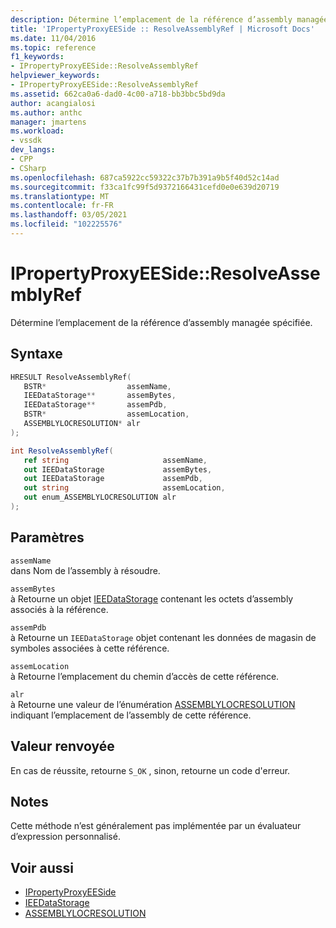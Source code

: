 ```yaml
---
description: Détermine l’emplacement de la référence d’assembly managée spécifiée.
title: 'IPropertyProxyEESide :: ResolveAssemblyRef | Microsoft Docs'
ms.date: 11/04/2016
ms.topic: reference
f1_keywords:
- IPropertyProxyEESide::ResolveAssemblyRef
helpviewer_keywords:
- IPropertyProxyEESide::ResolveAssemblyRef
ms.assetid: 662ca0a6-dad0-4c00-a718-bb3bbc5bd9da
author: acangialosi
ms.author: anthc
manager: jmartens
ms.workload:
- vssdk
dev_langs:
- CPP
- CSharp
ms.openlocfilehash: 687ca5922cc59322c37b7b391a9b5f40d52c14ad
ms.sourcegitcommit: f33ca1fc99f5d9372166431cefd0e0e639d20719
ms.translationtype: MT
ms.contentlocale: fr-FR
ms.lasthandoff: 03/05/2021
ms.locfileid: "102225576"
---
```

# <a name="ipropertyproxyeesideresolveassemblyref"></a>IPropertyProxyEESide::ResolveAssemblyRef
Détermine l’emplacement de la référence d’assembly managée spécifiée.

## <a name="syntax"></a>Syntaxe

```cpp
HRESULT ResolveAssemblyRef(
   BSTR*                  assemName,
   IEEDataStorage**       assemBytes,
   IEEDataStorage**       assemPdb,
   BSTR*                  assemLocation,
   ASSEMBLYLOCRESOLUTION* alr
);
```

```csharp
int ResolveAssemblyRef(
   ref string                     assemName,
   out IEEDataStorage             assemBytes,
   out IEEDataStorage             assemPdb,
   out string                     assemLocation,
   out enum_ASSEMBLYLOCRESOLUTION alr
);
```

## <a name="parameters"></a>Paramètres
`assemName`\
dans Nom de l’assembly à résoudre.

`assemBytes`\
à Retourne un objet [IEEDataStorage](../../../extensibility/debugger/reference/ieedatastorage.md) contenant les octets d’assembly associés à la référence.

`assemPdb`\
à Retourne un `IEEDataStorage` objet contenant les données de magasin de symboles associées à cette référence.

`assemLocation`\
à Retourne l’emplacement du chemin d’accès de cette référence.

`alr`\
à Retourne une valeur de l’énumération [ASSEMBLYLOCRESOLUTION](../../../extensibility/debugger/reference/assemblylocresolution.md) indiquant l’emplacement de l’assembly de cette référence.

## <a name="return-value"></a>Valeur renvoyée
 En cas de réussite, retourne `S_OK` , sinon, retourne un code d'erreur.

## <a name="remarks"></a>Notes
 Cette méthode n’est généralement pas implémentée par un évaluateur d’expression personnalisé.

## <a name="see-also"></a>Voir aussi
- [IPropertyProxyEESide](../../../extensibility/debugger/reference/ipropertyproxyeeside.md)
- [IEEDataStorage](../../../extensibility/debugger/reference/ieedatastorage.md)
- [ASSEMBLYLOCRESOLUTION](../../../extensibility/debugger/reference/assemblylocresolution.md)
